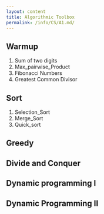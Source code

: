 ```yaml
---
layout: content
title: Algorithmic Toolbox
permalink: /info/CS/A1.md/
---
```

## Warmup
1) Sum of two digits
2) Max_pairwise_Product
3) Fibonacci Numbers
4) Greatest Common Divisor

## Sort
1) Selection_Sort
2) Merge_Sort
3) Quick_sort

## Greedy

## Divide and Conquer

## Dynamic programming I

## Dynamic Programming II



